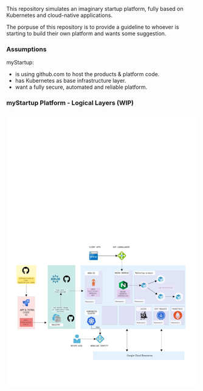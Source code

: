 This repository simulates an imaginary startup platform, fully based on Kubernetes and cloud-native applications.

The porpuse of this repository is to provide a guideline to whoever is starting to build their own platform and wants some suggestion.

### Assumptions

myStartup:

* is using github.com to host the products & platform code.
* has Kubernetes as base infrastructure layer.
* want a fully secure, automated and reliable platform.


### myStartup Platform - Logical Layers (WIP)

![myStartup Platform Logical Diagram](images/myStartupPlatform.png)

